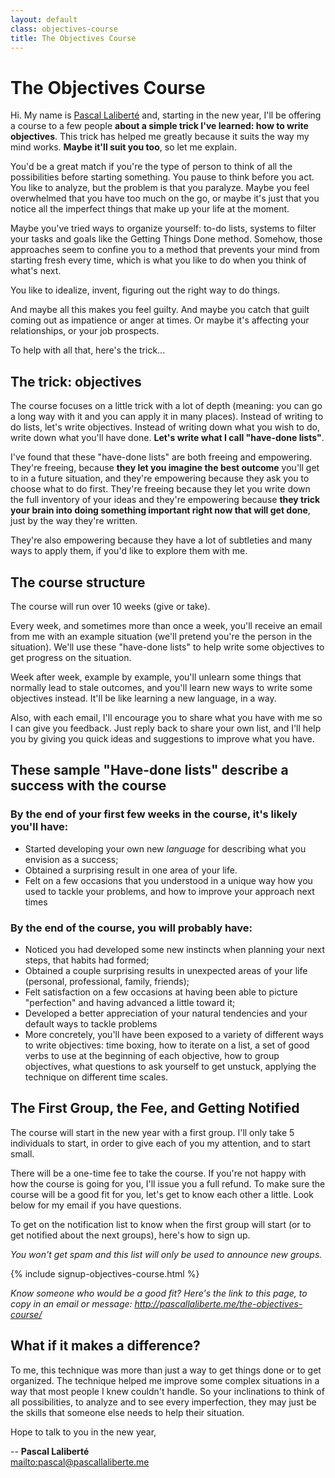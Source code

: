 ```yaml
---
layout: default
class: objectives-course
title: The Objectives Course
---
```


# The Objectives Course

Hi. My name is [Pascal Laliberté](/) and, starting in the new year, I'll be offering a course to a few people **about a simple trick I've learned: how to write objectives**. This trick has helped me greatly because it suits the way my mind works. **Maybe it'll suit you too**, so let me explain.

You'd be a great match if you're the type of person to think of all the possibilities before starting something. You pause to think before you act. You like to analyze, but the problem is that you paralyze. Maybe you feel overwhelmed that you have too much on the go, or maybe it's just that you notice all the imperfect things that make up your life at the moment.

Maybe you've tried ways to organize yourself: to-do lists, systems to filter your tasks and goals like the Getting Things Done method. Somehow, those approaches seem to confine you to a method that prevents your mind from starting fresh every time, which is what you like to do when you think of what's next.

You like to idealize, invent, figuring out the right way to do things.

And maybe all this makes you feel guilty. And maybe you catch that guilt coming out as impatience or anger at times. Or maybe it's affecting your relationships, or your job prospects.

To help with all that, here's the trick...

## The trick: objectives

The course focuses on a little trick with a lot of depth (meaning: you can go a long way with it and you can apply it in many places). Instead of writing to do lists, let's write objectives. Instead of writing down what you wish to do, write down what you'll have done. **Let's write what I call "have-done lists"**.

I've found that these "have-done lists" are both freeing and empowering. They're freeing, because **they let you imagine the best outcome** you'll get to in a future situation, and they're empowering because they ask you to choose what to do first. They're freeing because they let you write down the full inventory of your ideas and they're empowering because **they trick your brain into doing something important right now that will get done**, just by the way they're written.

They're also empowering because they have a lot of subtleties and many ways to apply them, if you'd like to explore them with me.

## The course structure

The course will run over 10 weeks (give or take).

Every week, and sometimes more than once a week, you'll receive an email from me with an example situation (we'll pretend you're the person in the situation). We'll use these "have-done lists" to help write some objectives to get progress on the situation.

Week after week, example by example, you'll unlearn some things that normally lead to stale outcomes, and you'll learn new ways to write some objectives instead. It'll be like learning a new language, in a way.

Also, with each email, I'll encourage you to share what you have with me so I can give you feedback. Just reply back to share your own list, and I'll help you by giving you quick ideas and suggestions to improve what you have.

## These sample "Have-done lists" describe a success with the course

### By the end of your first few weeks in the course, it's likely you'll have:

* Started developing your own new _language_ for describing what you envision as a success;
* Obtained a surprising result in one area of your life.
* Felt on a few occasions that you understood in a unique way how you used to tackle your problems, and how to improve your approach next times

### By the end of the course, you will probably have:

* Noticed you had developed some new instincts when planning your next steps, that habits had formed;
* Obtained a couple surprising results in unexpected areas of your life (personal, professional, family, friends);
* Felt satisfaction on a few occasions at having been able to picture "perfection" and having advanced a little toward it;
* Developed a better appreciation of your natural tendencies and your default ways to tackle problems
* More concretely, you'll have been exposed to a variety of different ways to write objectives: time boxing, how to iterate on a list, a set of good verbs to use at the beginning of each objective, how to group objectives, what questions to ask yourself to get unstuck, applying the technique on different time scales.

## The First Group, the Fee, and Getting Notified

The course will start in the new year with a first group. I'll only take 5 individuals to start, in order to give each of you my attention, and to start small.

There will be a one-time fee to take the course. If you're not happy with how the course is going for you, I'll issue you a full refund. To make sure the course will be a good fit for you, let's get to know each other a little. Look below for my email if you have questions.

To get on the notification list to know when the first group will start (or to get notified about the next groups), here's how to sign up.

*You won't get spam and this list will only be used to announce new groups.*

{% include signup-objectives-course.html %}

*Know someone who would be a good fit? Here's the link to this page, to copy in an email or message: <http://pascallaliberte.me/the-objectives-course/>*

## What if it makes a difference?

To me, this technique was more than just a way to get things done or to get organized. The technique helped me improve some complex situations in a way that most people I knew couldn't handle. So your inclinations to think of all possibilities, to analyze and to see every imperfection, they may just be the skills that someone else needs to help their situation.

Hope to talk to you in the new year,

--
**Pascal Laliberté**<br>
<mailto:pascal@pascallaliberte.me>
